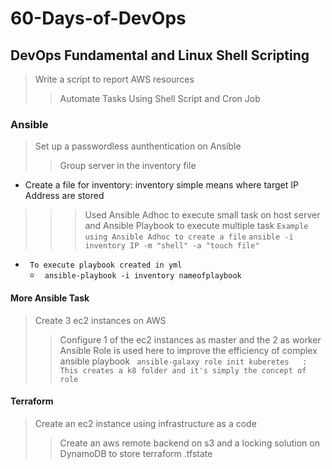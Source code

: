 # 60-Days-of-DevOps
## DevOps Fundamental and Linux Shell Scripting
> Write a script to report AWS resources
>> Automate Tasks Using Shell Script and Cron Job
### Ansible
> Set up a passwordless aunthentication on Ansible
>> Group server in the inventory file
   -   Create a file for inventory: inventory simple means where target IP Address are stored
>>> Used Ansible Adhoc to execute small task on host server and Ansible Playbook to execute multiple task
       ``` Example using Ansible Adhoc to create a file ```
       ``` ansible -i inventory IP -m "shell" -a "touch file"  ```
   - ```  To execute playbook created in yml ```
      -  ```  ansible-playbook -i inventory nameofplaybook ```
#### More Ansible Task
> Create 3 ec2 instances on AWS
>> Configure 1 of the ec2 instances as master and the 2 as worker
>> Ansible Role is used here to improve the efficiency of complex ansible playbook
     ```  ansible-galaxy role init kuberetes   : This creates a k8 folder and it's simply the concept of role ```
#### Terraform
> Create an ec2 instance using infrastructure as a code
>> Create an aws remote backend on s3 and a locking solution on DynamoDB to store terraform .tfstate
